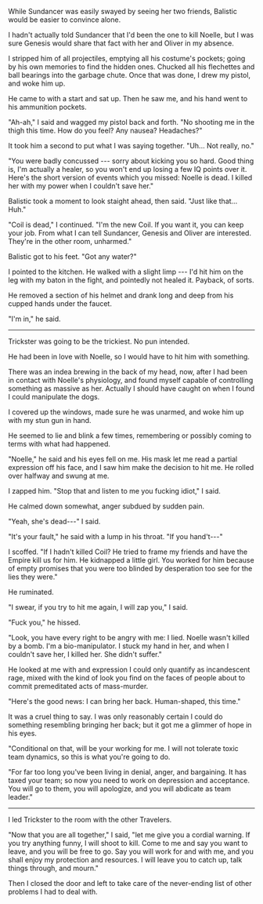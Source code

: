 While Sundancer was easily swayed by seeing her two friends, Balistic would be easier to
convince alone.

I hadn't actually told Sundancer that I'd been the one to kill Noelle, but I was sure
Genesis would share that fact with her and Oliver in my absence.

I stripped him of all projectiles, emptying all his costume's pockets; going by his own
memories to find the hidden ones. Chucked all his flechettes and ball bearings into the garbage chute.
Once that was done, I drew my pistol, and woke him up.

He came to with a start and sat up. Then he saw me, and his hand went to his ammunition pockets.

"Ah-ah," I said and wagged my pistol back and forth. "No shooting me in the thigh this time.
How do you feel? Any nausea? Headaches?"

It took him a second to put what I was saying together. "Uh... Not really, no."

"You were badly concussed --- sorry about kicking you so hard. Good thing is, I'm
actually a healer, so you won't end up losing a few IQ points over it. Here's the short version of events
which you missed: Noelle is dead. I killed her with my power when I couldn't save her."

Balistic took a moment to look staight ahead, then said. "Just like that... Huh."

"Coil is dead," I continued. "I'm the new Coil. If you want it, you can keep your job. From
what I can tell Sundancer, Genesis and Oliver are interested. They're in the other room, unharmed."

Balistic got to his feet. "Got any water?"

I pointed to the kitchen. He walked with a slight limp --- I'd hit him on the leg with my baton in the 
fight, and pointedly not healed it. Payback, of sorts.

He removed a section of his helmet and drank long and deep from his cupped hands under the faucet.

"I'm in," he said.

----

Trickster was going to be the trickiest. No pun intended.

He had been in love with Noelle, so I would have to hit him with something.

There was an indea brewing in the back of my head, now, after I had been in contact with Noelle's
physiology, and found myself capable of controlling something as massive as her. Actually I should
have caught on when I found I could manipulate the dogs.

I covered up the windows, made sure he was unarmed, and woke him up with my stun gun in hand.

He seemed to lie and blink a few times, remembering or possibly coming to terms with what had
happened.

"Noelle," he said and his eyes fell on me. His mask let me read a partial expression off his face,
and I saw him make the decision to hit me. He rolled over halfway and swung at me.

I zapped him. "Stop that and listen to me you fucking idiot," I said.

He calmed down somewhat, anger subdued by sudden pain.

"Yeah, she's dead---" I said.

"It's your fault," he said with a lump in his throat. "If you hand't---"

I scoffed. "If I hadn't killed Coil? He tried to frame my friends and have the Empire kill us for him.
He kidnapped a little girl. You worked for him because of empty promises that you were too blinded by
desperation too see for the lies they were."

He ruminated.

"I swear, if you try to hit me again, I will zap you," I said.

"Fuck you," he hissed.

"Look, you have every right to be angry with me: I lied. Noelle wasn't killed by a bomb. I'm a bio-manipulator.
I stuck my hand in her, and when I couldn't save her, I killed her. She didn't suffer."

He looked at me with and expression I could only quantify as incandescent rage, mixed with the kind
of look you find on the faces of people about to commit premeditated acts of mass-murder.

"Here's the good news: I can bring her back. Human-shaped, this time."

It was a cruel thing to say. I was only reasonably certain I could do something resembling bringing her
back; but it got me a glimmer of hope in his eyes.

"Conditional on that, will be your working for me. I will not tolerate toxic team dynamics, so this is what
you're going to do.

"For far too long you've been living in denial, anger, and bargaining. It has taxed your team; so now you
need to work on depression and acceptance. You will go to them, you will apologize, and you will abdicate
as team leader."

----

I led Trickster to the room with the other Travelers.

"Now that you are all together," I said, "let me give you a cordial warning.
If you try anything funny, I will shoot to kill. Come to me and say you want to
leave, and you will be free to go. Say you will work for and with me, and you shall
enjoy my protection and resources. I will leave you to catch up, talk things through,
and mourn."

Then I closed the door and left to take care of the never-ending list of other problems I had to deal
with.
